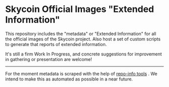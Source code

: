 # Skycoin Official Images "Extended Information"

This repository includes the "metadata" or "Extended Information" for all the official images of the Skycoin project. Also host a set of custom scripts to generate that reports of extended information.

It's still a firm Work In Progress, and concrete suggestions for improvement in gathering or presentation are welcome!

---

For the moment metadata is scraped with the help of [repo-info tools](https://github.com/simelo/repo-info-tools) . 
We intend to make this as automated as possible in a near future.

